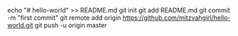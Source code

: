 echo "# hello-world" >> README.md
git init
git add README.md
git commit -m "first commit"
git remote add origin https://github.com/mitzvahgirl/hello-world.git
git push -u origin master
